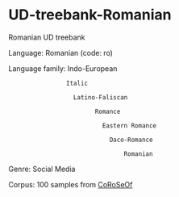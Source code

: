 # UD-treebank-Romanian
Romanian UD treebank 

Language: Romanian (code: ro) 

Language family: Indo-European

                    Italic
                    
                      Latino-Faliscan
                      
                            Romance
                            
                              Eastern Romance
                              
                                Daco-Romance
                                
                                    Romanian

Genre: Social Media

Corpus: 100 samples from [CoRoSeOf](https://github.com/DianaHoefels/CoRoSeOf)

